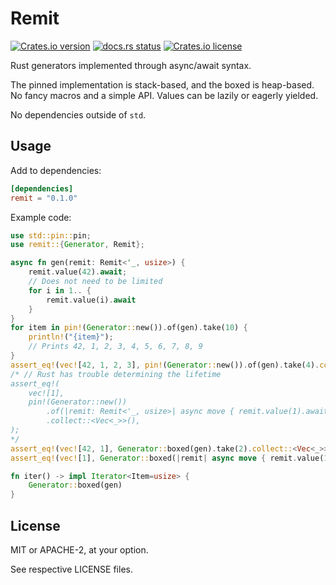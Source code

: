 
# Remit

[![Crates.io version](https://img.shields.io/crates/v/remit.svg)](https://crates.io/crates/remit)
[![docs.rs status](https://docs.rs/remit/badge.svg)](https://docs.rs/remit)
[![Crates.io license](https://img.shields.io/crates/l/remit.svg)](https://crates.io/crates/remit)

Rust generators implemented through async/await syntax.

The pinned implementation is stack-based, and the boxed is heap-based.
No fancy macros and a simple API. Values can be lazily or eagerly yielded.

No dependencies outside of `std`.

## Usage

Add to dependencies:

```toml
[dependencies]
remit = "0.1.0"
```

Example code:
```rust
use std::pin::pin;
use remit::{Generator, Remit};

async fn gen(remit: Remit<'_, usize>) {
    remit.value(42).await;
    // Does not need to be limited
    for i in 1.. {
        remit.value(i).await
    }
}
for item in pin!(Generator::new()).of(gen).take(10) {
    println!("{item}");
    // Prints 42, 1, 2, 3, 4, 5, 6, 7, 8, 9
}
assert_eq!(vec![42, 1, 2, 3], pin!(Generator::new()).of(gen).take(4).collect::<Vec<_>>());
/* // Rust has trouble determining the lifetime
assert_eq!(
    vec![1],
    pin!(Generator::new())
        .of(|remit: Remit<'_, usize>| async move { remit.value(1).await; })
        .collect::<Vec<_>>(),
);
*/
assert_eq!(vec![42, 1], Generator::boxed(gen).take(2).collect::<Vec<_>>());
assert_eq!(vec![1], Generator::boxed(|remit| async move { remit.value(1).await; }).collect::<Vec<_>>());

fn iter() -> impl Iterator<Item=usize> {
    Generator::boxed(gen)
}
```

## License

MIT or APACHE-2, at your option.

See respective LICENSE files.
